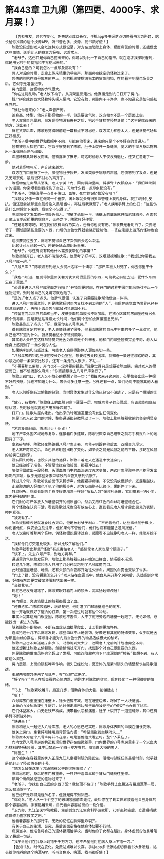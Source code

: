 # 第443章 卫九卿（第四更、4000字、求月票！）
        【告知书友，时代在变化，免费站点难以长存，手机app多书源站点切换看书大势所趋，站长给你推荐的这个换源APP，听书音色多、换源、找书都好使！】
       陈歌没有想到老人会以这种方式做记录，对方在血管爬上身体，极度痛苦的时候，还能做出这些事情，说明此人的意志力极强，远超常人。
       “老爷子，这伤口是你自己挖出来的，你可以对比一下自己的指甲。就在刚才我亲眼看到，你是用另只手的食指和中指挖出来的。”
       “我自己挖的？可我怎么一点印象都没有？”
       两人对话的时候，走廊上传来粗重的呼吸声，那面颅被挖空的怪物过来了。
       恐怖的脸贴在四号库房窗户上，它的视线被摆满标本的货架阻挡，在的看不到屋内场景之后，它似乎是准备进来。
       房门震颤，这怪物的力气很大。
       “你在这别乱动。”老人放下袖子，从货架里面走出，他直接走到门口打开了房门。
       残尸拼合成的巨大怪物将头探入屋内，它没有脸，颅腔内干干净净，也不知道它是如何感知外界的。
       “谁让你进来的？”老人声音严厉。
       论身高、体型，他只有那怪物的一半，但是要论气势，双方根本不是一个层面上的。
       老人双眼目光犀利，他发现怪物没有离开之后，抬起手臂拦在怪物身前：“这不是你该来的地方，滚出去！”
       躲在货架后面，陈歌也觉得眼前这一幕有点不可思议，双方实力相差太大，但是感觉气场却正好相反。
       “老爷子眼中的世界和我眼中不同，可能在他看来，进来的只是个不怀好意的普通人。”
       怪物被老人挡在门口，它似乎察觉到了陈歌，肚子上裂开一条缝隙，宽大的手掌从身后拖拽出一条满是血渍的绳索。
       血腥味和臭味散发而出，怪物露出了獠牙，可这时候老人不仅没有退让，还又往前走了一步。
       他对着怪物呵斥，声音越来越大。
       双方在门口僵持了一会，那怪物肚子裂开，发出类似于喘息的声音，它愤怒到了极点，但是又无可奈何，最后很不甘心的离开了。
       等怪物在走廊尽头消失，老人才关上门，回到货架里面，将手臂上衣服掀开：“我们继续刚才的话题，你亲眼看到我挖伤了自己，可为什么我一点印象都没有。”
       “老爷子，你脑海里一点关于伤口、血管、死亡的记忆都没有吗？”
       “我最近好像一直在做同一个噩梦，闭上眼就会有很多血管缠上我的身体，我拼命挣扎反抗，但还是会被那些血管给拖入黑暗当中，再往后我就醒了。”老人摸着手臂上的伤口：“这些伤是什么时候留下来的，我完全不记得了。”
       陈歌把刚才发生的一切告诉老人，可是才说到一半，墙壁上的脏器就开始疯狂跳动，外面的走廊上又响起粗重的喘息声，无奈之下，陈歌只好作罢。
       “还是再等等吧，现在我们没有自保的实力，告诉你也没有用。”陈歌算是看明白了，只要老爷子一回想起某些重要的东西，门后的血色世界就会强行控制他，一直在走廊上游荡的怪物也会过来。
       这次蒙混过去了，陈歌不觉得自己下次依旧会这么幸运。
       比起让老人想起一切，还是破除血膜比较重要。
       “老爷子，你还有没有其他什么需要我帮忙的事情？”
       陈歌突然开口，老人搞不清楚状况，他思考了好半天，双眼凝视着陈歌：“我想让你带我去八号尸库一趟。”
       “八号尸库？”陈歌没想到老人会提出这样一个请求：“那尸库被人封死了，你去哪里干什么？”
       “我也不知道，但觉得那里面关着对我来说很重要的东西，可能我之前进去过，把什么东西忘在了里面。”
       “必须要进入八号尸库里面才行吗？”开锁需要时间，在开门的过程中很可能会吸引不止一个怪物过来，到时候自己的处境可就危险了。
       “是的。”老人点了点头，他脾气很倔，认准了只需要陈歌帮他做这一件事。
       进入八号尸库很危险，但是陈歌短时间内又找不到其他的“人”，他现在感觉血色世界已经开始注意到他了，再拖下去局势可能会对他更加不利。
       “停留在门后世界的血雾当中，皮肤表面的血膜会不断加厚，在核心区域的房间里还有另外两个倒霉蛋，要是我这边耽误太长时间，他们两个恐怕会直接窒息死掉。”
       陈歌最终点了点头：“好，我带你去八号库房。”
       得到陈歌肯定的答复，老人表情舒缓了很多，他看着陈歌的目光中不由的多了一丝欣赏，他自己也不知道为什么，就感觉看这小子特别顺眼。
       其实老人会产生这样的错觉只是因为陈歌是个外来者，他和门内那些怪物完全不同，老人从他身上感觉到了一丝少见的人性。
       如果换李旭和马威过来，可能老人会觉得那俩人更加亲切一些。
       “八号库房的钥匙应该在校长办公室里，想要过去比较困难，我知道一条通往那边的路，其中最近的那一条保安比较多，还有一条走的人很少，不过……”
       “不需要那么麻烦，开门也不一定非要用钥匙。”陈歌觉得只是想要破除血膜，完成老人的愿望而已，他不想搞那么麻烦：“你直接跟我去八号尸库就行了。”
       陈歌走到门口，老人又不放心的提醒了他一句：“我每次离开这房间，心里都会出现一种很不好的预感，我也不知道为什么，等会你多注意一些。另外还有一点，咱们绝对不能被其他人看到。”
       老人以前好像有过偷跑的经验，当时具体发生过什么他已经记不清楚了，只是有个模糊的印象。
       “放心，有我在。”陈歌身上的血膜只剩下薄薄一层，完成老爷子的心愿后，应该就能彻底获得认可，到时候他就再也不用东躲西藏了。
       打开门，陈歌从屋内走出，他出来的时候通道里没有发生任何变化。
       但是当老人迈出门的时候，整条通道都轻微晃动了一下，墙壁上那些脏器收缩的频率明显变快。
       “不要耽误时间，直接过去！快点！”
       地下尸库外围区域地形复杂，连接着许多建筑，陈歌很庆幸自己进来之前将手机照片上的地图背了下来。
       拿着碎颅锤，陈歌轻车熟路朝八号尸库走去，老爷子则跟在他后面，双眼目光坚定。
       老人离开房间之后，血色世界明显出现了变化，如果说之前是风暴之前的平静，那现在风暴的前奏已经到来。
       没有回头的路，也没有其他的选择，陈歌带着老人在通道中快速穿行。
       他已经做好了准备，不管是谁拦在他前面，都要冲过去！
       墙壁里飘散出一股怪物，头顶血管当中的血流速度再次变快，两边尸库里那些停尸柜里发出嘭嘭的声响，似乎是那些好像巨蟒般的血管又感到饥饿了。
       转过几个弯，陈歌听见前面传来脚步声，他握紧碎颅锤，不仅没有放慢脚步，还越跑越快。
       走廊那边的人好像也听见了他的脚步声，对方反而胆子比较小，果断停了下来。
       转过拐角，陈歌看到两个身体好像烂泥一样的“后勤人员”在修补通道，它们推着一辆小车，车内是残缺的尸体。
       它们耐心将尸体放入的墙壁裂开的缝隙当中，然后又用红色的血丝将墙壁缝合住。
       两个怪物在认真干活，看到陈歌过来也没有放在心上，直到看见老人后才露出见鬼的表情，神色紧张。
       “被发现了。”
       陈歌提着碎颅锤就准备过去灭口，但是被老爷子制止：“不用管他们，这些家伙胆子很小，你伤害他们，保安会立刻过来，但如果你不管他们，他们也没有胆量去通风报信。”
       老人说完盯着那两个怪物，俩怪物很识趣转过身，就跟看不见陈歌和老人一样，继续开始干活。
       “我和他们打交道比较多，所以比较了解他们。”
       陈歌早就看出那些“怪物”有点害怕老人：“感情您老人家也是个狠碴子。”
       “谈不上，先去八号尸库，到地方再聊。”
       通道里的气氛愈发压抑，墙壁上那些脏器已经开始渗出鲜血，情况很不乐观。
       转过几个弯，陈歌和老人只用了几分钟就跑到了八号库房门口。
       此时通道里墙壁、地面，还有头顶的血管都开始往外渗血，周围的血雾也变浓了许多。
       “门上了锁，没有钥匙怎么开？”老人站在血雾当中，他自从离开那个房间后，头就感到非常痛，好像有东西要突破某种限制钻出来一样。
       “交给我吧。”
       现在已经没有退路了，陈歌双眼盯着门上的锁头，高高扬起碎颅锤！
       “嘭！”
       房门颤动，旁边墙壁上的脏器都震出了血。
       “还真结实。”陈歌咬着牙，玩命抡砸，他对准了门轴墙壁结合的地方。
       他一开始就做好了砸门的打算，第一次经过时就有这个冲动。
       事实上就算这扇门很坚固，陈歌也不害怕，大不了就把旁边的墙壁一起砸了，无论如何，总能找出一条进入的路。
       随着陈歌不断抡砸，不断有血丝从血槽里爬出，让其看的更加狰狞。
       连续抡砸十几下后陈歌发现，那些血丝不止是装饰，好像还有其他的特殊效果，似乎就是因为那些血丝的存在，碎颅锤才能对门后血色世界的物品造成极大的破坏。
       陈歌自己也不知道砸了多少下，动静闹到太大了，这跟老人之前的计划也完全不同。
       他还想着让陈歌去偷钥匙，然后悄悄过来开门，找到那个对自己很重要的东西。
       但是陈歌的做事风格完全超出了常规，可能连隐藏在地下尸库深处的“校长”都想不到，有人敢这么疯狂。
       房门震颤，上面的锁链哗哗作响，锁头已经松动，更恐怖的是紧邻锁头的墙壁都快被陈歌砸透。
       走廊两端都又传来了喘息声，有“保安”过来了。
       “好了吗？”老人在后面看的心惊肉跳，他刚才对陈歌的欣赏，现在转化了一种很微妙的情绪。
       “马上！”陈歌紧咬着牙，后退几步，借助身体的力量，抡锤猛击！
       “嘭！”
       八号库房门重重撞在墙壁上，锤头去势不减，砸在墙壁边缘，蹭掉了一大块脏器。
       上锁的门被陈歌硬生生砸开，这时候走廊两边那些面颅被挖空的“保安”也奔跑了过来。
       它们体型高大，由无数残尸构成，携带着仇怨和痛苦，肚子上裂开了一道道缝隙，其中还有手臂不断往外伸。
       “快进来！”
       陈歌和老人一起进入八号库房，老人的心愿已经实现，陈歌身体表面的血膜在慢慢变薄。
       他关上房门，拿着碎颅锤用后背顶住门板：“希望能拖到血膜消失……”
       陈歌原本对这个八号库房并不在意，可是当他抬头看去时，整个人呆住了。
       门内世界八号库房的构造和现实世界存在细微差异，门内世界的八号库房里多了一个以血肉为材料的特殊容器，其中囚禁着一个四十岁左右的、穿着白大褂的男人。
       “陈医生？！”
       这个被关在容器里的男人正是九江儿童福利院的陈医生，活棺村试炼任务最后时刻，似乎就是他赶走了怪谈协会的十号。
       “他怎么会在这里？难道他在交手的时候落败了？”
       陈歌思考时，身后的房门被重击，一只只带着血丝的手臂从门缝处往里伸。
       那两个面颅被挖空的怪物过来了！
       “老爷子，你找到自己丢的东西了没？我快顶不住了！”陈歌手臂上血膜还有最后薄薄一层，怎么都消除不了。
       他已经开是呼喊鬼怪的名字，但就是得不到回应。
       “你别急。”老人从一个个空了的玻璃容器前面走过，最后停在了现实世界装着他自己身体的那个容器前面，手掌贴着玻璃，目光看向容器前面的一段介绍。
       “卫九卿，九江法医学院教授，生前创立九江生命科学研究所，73岁患肺癌后，立遗嘱捐献遗体作为医学教学之用。”
       他看着容器上的那行字，无数的记忆在脑海里炸裂开。
       有关于自己的生活、研究，最后画面定格在他身体快要不行时。
       病房当中，他准备将自己的遗体捐赠给学校，当时他的子女都在阻拦，身体虚弱的他拿着笔说了最后一句话。
       “我宁愿他们在我身上划错千千万万刀，也不希望他们在病人身上下错一刀。”
       【告知书友，时代在变化，免费站点难以长存，手机app多书源站点切换看书大势所趋，站长给你推荐的这个换源APP，听书音色多、换源、找书都好使！】